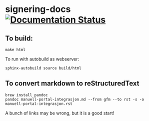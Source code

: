 # signering-docs [![Documentation Status](https://readthedocs.org/projects/signering-docs/badge/?version=latest)](https://signering-docs.readthedocs.io/en/latest/?badge=latest)

## To build:
```
make html
```

To run with autobuild as webserver:
```
sphinx-autobuild source build/html
```

## To convert markdown to reStructuredText
```
brew install pandoc
pandoc manuell-portal-integrasjon.md --from gfm --to rst -s -o manuell-portal-integrasjon.rst
```

A bunch of links may be wrong, but it is a good start!
